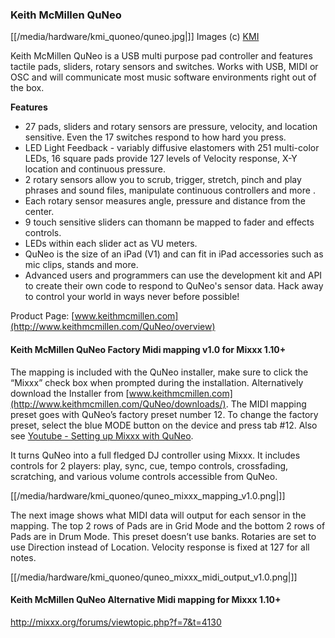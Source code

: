 ### Keith McMillen QuNeo

[[/media/hardware/kmi_quoneo/quneo.jpg|]] Images (c)
[KMI](http://http://www.keithmcmillen.com/)

Keith McMillen QuNeo is a USB multi purpose pad controller and features
tactile pads, sliders, rotary sensors and switches. Works with USB, MIDI
or OSC and will communicate most music software environments right out
of the box.

**Features**

  - 27 pads, sliders and rotary sensors are pressure, velocity, and
    location sensitive. Even the 17 switches respond to how hard you
    press.
  - LED Light Feedback - variably diffusive elastomers with 251
    multi-color LEDs, 16 square pads provide 127 levels of Velocity
    response, X-Y location and continuous pressure. 
  - 2 rotary sensors allow you to scrub, trigger, stretch, pinch and
    play phrases and sound files, manipulate continuous controllers and
    more . 
  - Each rotary sensor measures angle, pressure and distance from the
    center.
  - 9 touch sensitive sliders can thomann be mapped to fader and effects
    controls. 
  - LEDs within each slider act as VU meters.
  - QuNeo is the size of an iPad (V1) and can fit in iPad accessories
    such as mic clips, stands and more.
  - Advanced users and programmers can use the development kit and API
    to create their own code to respond to QuNeo's sensor data. Hack
    away to control your world in ways never before possible\!

Product Page:
[www.keithmcmillen.com](http://www.keithmcmillen.com/QuNeo/overview)

#### Keith McMillen QuNeo Factory Midi mapping v1.0 for Mixxx 1.10+

The mapping is included with the QuNeo installer, make sure to click the
“Mixxx” check box when prompted during the installation. Alternatively
download the Installer from
[www.keithmcmillen.com](http://www.keithmcmillen.com/QuNeo/downloads/).
The MIDI mapping preset goes with QuNeo’s factory preset number 12. To
change the factory preset, select the blue MODE button on the device and
press tab \#12. Also see [Youtube - Setting up Mixxx with
QuNeo](https://www.youtube.com/watch?v=sw4Cnko-nOU).

It turns QuNeo into a full fledged DJ controller using Mixxx. It
includes controls for 2 players: play, sync, cue, tempo controls,
crossfading, scratching, and various volume controls accessible from
QuNeo.

[[/media/hardware/kmi_quoneo/quneo_mixxx_mapping_v1.0.png|]]

The next image shows what MIDI data will output for each sensor in the
mapping. The top 2 rows of Pads are in Grid Mode and the bottom 2 rows
of Pads are in Drum Mode. This preset doesn’t use banks. Rotaries are
set to use Direction instead of Location. Velocity response is fixed at
127 for all notes.

[[/media/hardware/kmi_quoneo/quneo_mixxx_midi_output_v1.0.png|]]

#### Keith McMillen QuNeo Alternative Midi mapping for Mixxx 1.10+

<http://mixxx.org/forums/viewtopic.php?f=7&t=4130>

